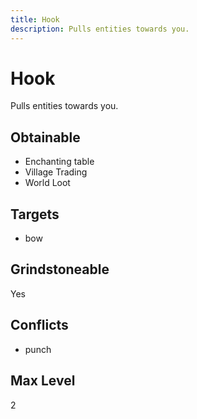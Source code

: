 ```yaml
---
title: Hook
description: Pulls entities towards you.
---
```

# Hook
Pulls entities towards you.
## Obtainable
- Enchanting table
- Village Trading
- World Loot
## Targets
- bow
## Grindstoneable
Yes
## Conflicts
- punch
## Max Level
2
